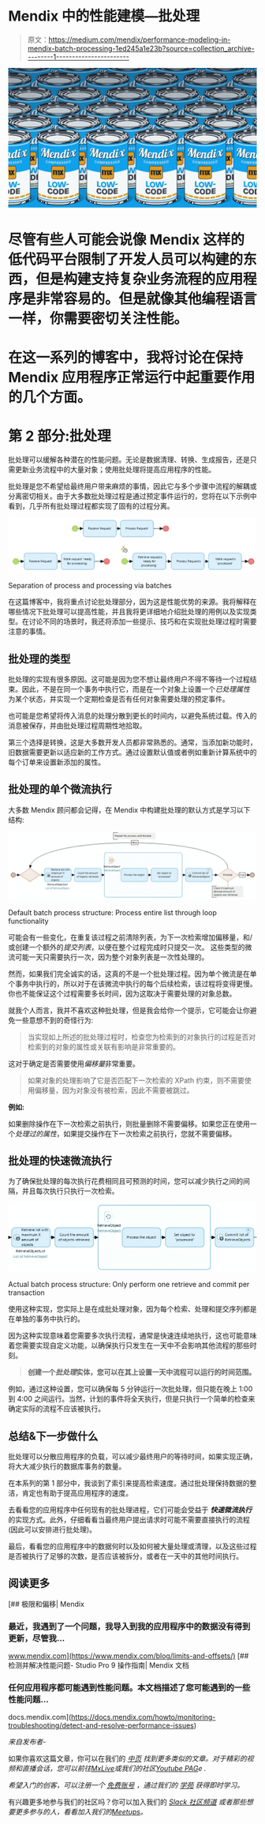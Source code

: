 # Mendix 中的性能建模—批处理

> 原文：<https://medium.com/mendix/performance-modeling-in-mendix-batch-processing-1ed245a1e23b?source=collection_archive---------1----------------------->

![](img/4db81ae3341df49238cdb9ff4ecdcacd.png)

# 尽管有些人可能会说像 Mendix 这样的低代码平台限制了开发人员可以构建的东西，但是构建支持复杂业务流程的应用程序是非常容易的。但是就像其他编程语言一样，你需要密切关注性能。

# 在这一系列的博客中，我将讨论在保持 Mendix 应用程序正常运行中起重要作用的几个方面。

# 第 2 部分:批处理

批处理可以缓解各种潜在的性能问题。无论是数据清理、转换、生成报告，还是只需更新业务流程中的大量对象；使用批处理将提高应用程序的性能。

批处理是您不希望给最终用户带来麻烦的事情，因此它与多个步骤中流程的解耦或分离密切相关。由于大多数批处理过程是通过预定事件运行的，您将在以下示例中看到，几乎所有批处理过程都实现了固有的过程分离。

![](img/9b267040946ab4366703b42c340bd1dd.png)

Separation of process and processing via batches

在这篇博客中，我将重点讨论批处理部分，因为这是性能优势的来源。我将解释在哪些情况下批处理可以提高性能，并且我将更详细地介绍批处理的用例以及实现类型。在讨论不同的场景时，我还将添加一些提示、技巧和在实现批处理过程时需要注意的事情。

## 批处理的类型

批处理的实现有很多原因。这可能是因为您不想让最终用户不得不等待一个过程结束。因此，不是在同一个事务中执行它，而是在一个对象上设置一个*已处理属性* 为某个状态，并实现一个定期检查是否有任何对象需要处理的预定事件。

也可能是您希望将传入消息的处理分散到更长的时间内，以避免系统过载。传入的消息被保存，并由批处理过程周期性地拾取。

第三个选择是转换，这是大多数开发人员都非常熟悉的。通常，当添加新功能时，旧数据需要更新以适应新的工作方式。通过设置默认值或者例如重新计算系统中的每个订单来设置新添加的属性。

## 批处理的单个微流执行

大多数 Mendix 顾问都会记得，在 Mendix 中构建批处理的默认方式是学习以下结构:

![](img/6c7c0f60e2c94086a62c7cb4859b01b7.png)

Default batch process structure: Process entire list through loop functionality

可能会有一些变化，在重复该过程之前清除列表，为下一次检索增加偏移量，和/或创建一个额外的*提交列表*，以便在整个过程完成时只提交一次。
这些类型的微流可能一天只需要执行一次，因为整个对象列表是一次性处理的。

然而，如果我们完全诚实的话，这真的不是一个批处理过程。因为单个微流是在单个事务中执行的，所以对于在该微流中执行的每个后续检索，该过程将变得更慢。
你也不能保证这个过程需要多长时间，因为这取决于需要处理的对象总数。

就我个人而言，我并不喜欢这种批处理，但是我会给你一个提示，它可能会让你避免一些意想不到的奇怪行为:

> 当实现如上所述的批处理过程时，检查您为检索到的对象执行的过程是否对检索到的对象的属性或关联有影响是非常重要的。

这对于确定是否需要使用*偏移量*非常重要。

> 如果对象的处理影响了它是否匹配下一次检索的 XPath 约束，则不需要使用偏移量，因为对象没有被检索，因此不需要被跳过。

**例如:**

如果删除操作在下一次检索之前执行，则批量删除不需要偏移。如果您正在使用一个*处理过的属性*，如果提交操作在下一次检索之前执行，您就不需要偏移。

## 批处理的快速微流执行

为了确保批处理的每次执行花费相同且可预测的时间，您可以减少执行之间的间隔，并且每次执行只执行一次检索。

![](img/49f57edcb277a4f592a1645783c58329.png)

Actual batch process structure: Only perform one retrieve and commit per transaction

使用这种实现，您实际上是在成批处理对象，因为每个检索、处理和提交序列都是在单独的事务中执行的。

因为这种实现意味着您需要多次执行流程，通常是快速连续地执行，这也可能意味着您需要实现自定义功能，以确保执行只发生在一天中不会影响其他流程的那些时刻。

> **创建一个*批处理*实体，您可以在其上设置一天中流程可以运行的时间范围。**

例如，通过这种设置，您可以确保每 5 分钟运行一次批处理，但只能在晚上 1:00 到 4:00 之间运行。当然，计划的事件将全天执行，但是只执行一个简单的检查来确定实际的流程不应该被执行。

## 总结&下一步做什么

批处理可以分散应用程序的负载，可以减少最终用户的等待时间，如果实现正确，将大大减少执行的数据库事务的数量。

在本系列的第 1 部分中，我谈到了索引来提高检索速度。通过批处理保持数据的整洁，肯定也有助于提高应用程序的速度。

去看看您的应用程序中任何现有的批处理进程，它们可能会受益于 ***快速微流执行*** 的实现方式。此外，仔细看看当最终用户提出请求时可能不需要直接执行的流程(因此可以安排进行批处理)。

最后，看看您的应用程序中的数据何时以及如何被大量处理或清理，以及这些过程是否被执行了足够的次数，是否应该被拆分，或者在一天中的其他时间执行。

## 阅读更多

[](https://www.mendix.com/blog/limits-and-offsets/) [## 极限和偏移| Mendix

### 最近，我遇到了一个问题，我导入到我的应用程序中的数据没有得到更新，尽管我…

www.mendix.com](https://www.mendix.com/blog/limits-and-offsets/) [](https://docs.mendix.com/howto/monitoring-troubleshooting/detect-and-resolve-performance-issues) [## 检测并解决性能问题- Studio Pro 9 操作指南| Mendix 文档

### 任何应用程序都可能遇到性能问题。本文档描述了您可能遇到的一些性能问题…

docs.mendix.com](https://docs.mendix.com/howto/monitoring-troubleshooting/detect-and-resolve-performance-issues) 

*来自发布者-*

如果你喜欢这篇文章，你可以在我们的 [*中页*](https://medium.com/mendix) *找到更多类似的文章。对于精彩的视频和直播会话，您可以前往*[*MxLive*](https://www.mendix.com/live/)*或我们的社区*[*Youtube PAG*](https://www.youtube.com/c/MendixCommunity/community)*e .*

*希望入门的创客，可以注册一个* [*免费账号*](https://signup.mendix.com/link/signup/?source=direct) *，通过我们的* [*学苑*](https://academy.mendix.com/link/home) *获得即时学习。*

有兴趣更多地参与我们的社区吗？你可以加入我们的 [*Slack 社区频道*](https://join.slack.com/t/mendixcommunity/shared_invite/zt-hwhwkcxu-~59ywyjqHlUHXmrw5heqpQ) *或者那些想要更多参与的人，看看加入我们的*[*Meetups*](https://developers.mendix.com/meetups/#meetupsNearYou)*。*